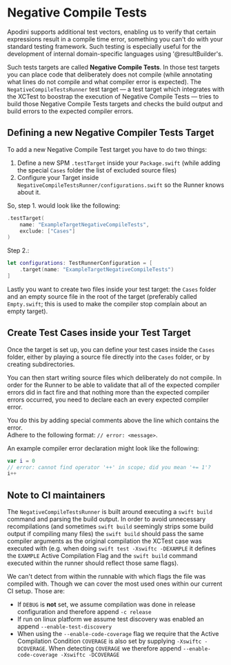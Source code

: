 <!--
                  
This source file is part of the Apodini open source project

SPDX-FileCopyrightText: 2019-2021 Paul Schmiedmayer and the Apodini project authors (see CONTRIBUTORS.md) <paul.schmiedmayer@tum.de>

SPDX-License-Identifier: MIT
             
-->

# Negative Compile Tests

Apodini supports additional test vectors, enabling us to verify that certain expressions
result in a compile time error, something you can't do with your standard testing framework.
Such testing is especially useful for the development of internal domain-specific languages using '@resultBuilder's.

Such tests targets are called **Negative Compile Tests**.
In those test targets you can place code that deliberately does not compile (while annotating what lines do not compile
and what compiler error is expected).
The `NegativeCompileTestsRunner` test target — a test target which integrates with the XCTest to boostrap the execution
of Negative Compile Tests — tries to build those Negative Compile Tests targets and checks the build output 
and build errors to the expected compiler errors.

## Defining a new Negative Compiler Tests Target

To add a new Negative Compile Test target you have to do two things:

1. Define a new SPM `.testTarget` inside your `Package.swift` (while adding the special `Cases` folder the list of excluded source files)
2. Configure your Target inside `NegativeCompileTestsRunner/configurations.swift` so the Runner knows about it.

So, step 1. would look like the following:
```swift
.testTarget(
    name: "ExampleTargetNegativeCompileTests",
    exclude: ["Cases"]
)
```

Step 2.:
```swift
let configurations: TestRunnerConfiguration = [
    .target(name: "ExampleTargetNegativeCompileTests")
]
```

Lastly you want to create two files inside your test target: the `Cases` folder and an empty source file in the root
of the target (preferably called `Empty.swift`; this is used to make the compiler stop complain about an empty target).

## Create Test Cases inside your Test Target

Once the target is set up, you can define your test cases inside the `Cases` folder, either by playing a source file
directly into the `Cases` folder, or by creating subdirectories.

You can then start writing source files which deliberately do not compile.
In order for the Runner to be able to validate that all of the expected compiler errors did in fact fire and that
nothing more than the expected compiler errors occurred, you need to declare each an every expected compiler error.


You do this by adding special comments above the line which contains the error.  
Adhere to the following format: `// error: <message>`.

An example compiler error declaration might look like the following:
```swift
var i = 0
// error: cannot find operator '++' in scope; did you mean '+= 1'?
i++
```

## Note to CI maintainers

The `NegativeCompileTestsRunner` is built around executing a `swift build` command and parsing the build output.
In order to avoid unnecessary recompilations (and sometimes `swift build` seemingly strips some build output if
compiling many files) the `swift build` should pass the same compiler arguments as the original compilation
the XCTest case was executed with (e.g. when doing `swift test -Xswiftc -DEXAMPLE` it defines the `EXAMPLE`
Active Compilation Flag and the `swift build` command executed within the runner should reflect those same flags).

We can't detect from within the runnable with which flags the file was compiled with.
Though we can cover the most used ones within our current CI setup.
Those are:

- If `DEBUG` is **not** set, we assume compilation was done in release configuration and therefore append `-c release`
- If run on linux platform we assume test discovery was enabled an append `--enable-test-discovery`
- When using the `--enable-code-coverage` flag we require that the Active Compilation Condition `COVERAGE` is also 
  set by supplying `-Xswiftc -DCOVERAGE`. When detecting `COVERAGE` we therefore
  append `--enable-code-coverage -Xswiftc -DCOVERAGE`
